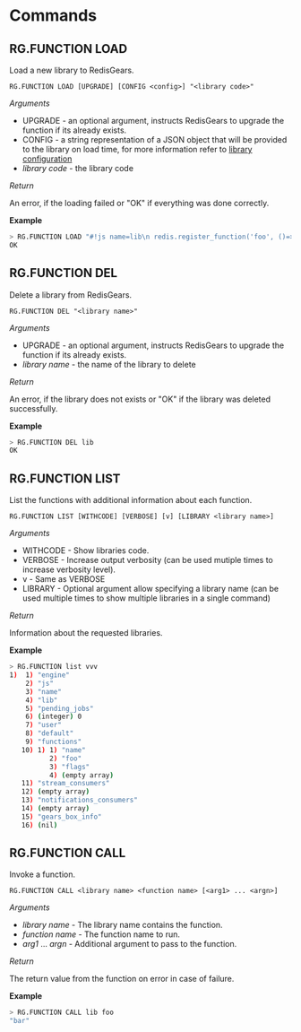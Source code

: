 # Commands

## RG.FUNCTION LOAD

Load a new library to RedisGears.

```
RG.FUNCTION LOAD [UPGRADE] [CONFIG <config>] "<library code>"
```

_Arguments_

* UPGRADE - an optional argument, instructs RedisGears to upgrade the function if its already exists.
* CONFIG - a string representation of a JSON object that will be provided to the library on load time, for more information refer to [library configuration](function_advance_topics.md#library-configuration)
* _library code_ - the library code

_Return_

An error, if the loading failed or "OK" if everything was done correctly.

**Example**
```bash
> RG.FUNCTION LOAD "#!js name=lib\n redis.register_function('foo', ()=>{return 'bar'})"
OK
```

## RG.FUNCTION DEL

Delete a library from RedisGears.

```
RG.FUNCTION DEL "<library name>"
```

_Arguments_

* UPGRADE - an optional argument, instructs RedisGears to upgrade the function if its already exists.
* _library name_ - the name of the library to delete

_Return_

An error, if the library does not exists or "OK" if the library was deleted successfully.

**Example**
```bash
> RG.FUNCTION DEL lib
OK
```

## RG.FUNCTION LIST

List the functions with additional information about each function.

```
RG.FUNCTION LIST [WITHCODE] [VERBOSE] [v] [LIBRARY <library name>]
```

_Arguments_

* WITHCODE - Show libraries code.
* VERBOSE - Increase output verbosity (can be used mutiple times to increase verbosity level).
* v - Same as VERBOSE
* LIBRARY - Optional argument allow specifying a library name (can be used multiple times to show multiple libraries in a single command)

_Return_

Information about the requested libraries.

**Example**
```bash
> RG.FUNCTION list vvv
1)  1) "engine"
    2) "js"
    3) "name"
    4) "lib"
    5) "pending_jobs"
    6) (integer) 0
    7) "user"
    8) "default"
    9) "functions"
   10) 1) 1) "name"
          2) "foo"
          3) "flags"
          4) (empty array)
   11) "stream_consumers"
   12) (empty array)
   13) "notifications_consumers"
   14) (empty array)
   15) "gears_box_info"
   16) (nil)

```

## RG.FUNCTION CALL

Invoke a function.

```
RG.FUNCTION CALL <library name> <function name> [<arg1> ... <argn>]
```

_Arguments_

* _library name_ - The library name contains the function.
* _function name_ - The function name to run.
* _arg1_ ... _argn_ - Additional argument to pass to the function.

_Return_

The return value from the function on error in case of failure.

**Example**
```bash
> RG.FUNCTION CALL lib foo
"bar"
```
